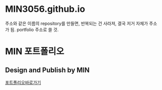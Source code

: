 # MIN3056.github.io
주소와 같은 이름의 repository를 만들면, 반복되는 건 사라져, 결국 저거 자체가 주소가 됨.
portfolio 주소로 쓸 것.

# MIN 포트폴리오
## Design and Publish by MIN 
[포트폴리오바로가기](MIN3056.github.io)
